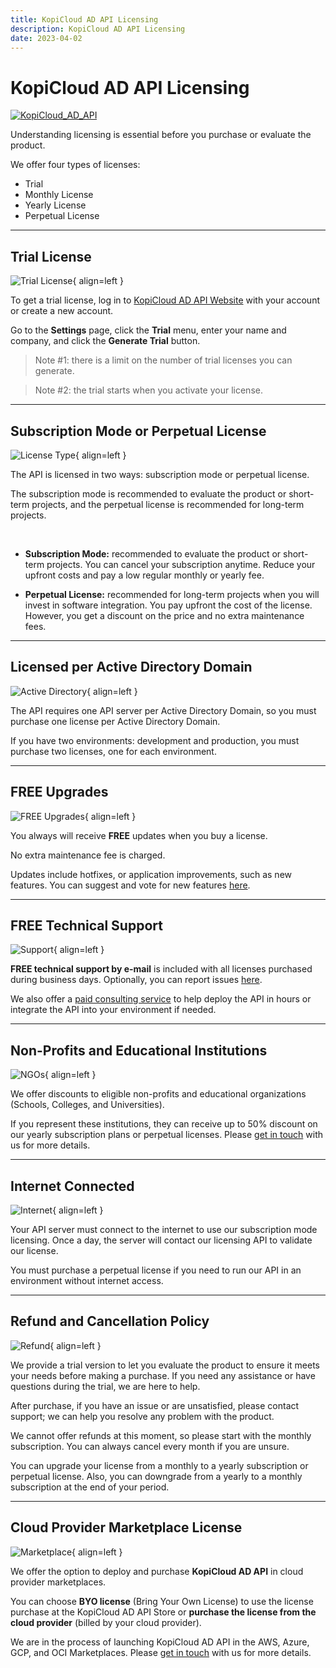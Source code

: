 ```yaml
---
title: KopiCloud AD API Licensing
description: KopiCloud AD API Licensing
date: 2023-04-02
---
```


# KopiCloud AD API Licensing
[![KopiCloud_AD_API](https://img.shields.io/badge/kopiCloud_ad-v1.0+-blueviolet.svg)](https://adapi.kopicloud.com)

Understanding licensing is essential before you purchase or evaluate the product.

We offer four types of licenses:

- Trial
- Monthly License
- Yearly License
- Perpetual License

----

## Trial License
    
![Trial License](https://adapihelp.kopicloud.com/assets/docs/license-trial.png){ align=left }

To get a trial license, log in to [KopiCloud AD API Website](https://adapi.kopicloud.com/Identity/Account/Login) with your account or create a new account.

Go to the **Settings** page, click the **Trial** menu, enter your name and company, and click the **Generate Trial** button.

> Note #1: there is a limit on the number of trial licenses you can generate.

> Note #2: the trial starts when you activate your license.

-----

## Subscription Mode or Perpetual License
    
![License Type](https://adapihelp.kopicloud.com/assets/docs/license-subscription.png){ align=left }

The API is licensed in two ways: subscription mode or perpetual license.

The subscription mode is recommended to evaluate the product or short-term projects, and the perpetual license is recommended for long-term projects.

<br />

- **Subscription Mode:** recommended to evaluate the product or short-term projects. You can cancel your subscription anytime. Reduce your upfront costs and pay a low regular monthly or yearly fee.

- **Perpetual License:** recommended for long-term projects when you will invest in software integration. You pay upfront the cost of the license. However, you get a discount on the price and no extra maintenance fees.

-----

## Licensed per Active Directory Domain

![Active Directory](https://adapihelp.kopicloud.com/assets/docs/license-ad-domain.png){ align=left }

The API requires one API server per Active Directory Domain, so you must purchase one license per Active Directory Domain.

If you have two environments: development and production, you must purchase two licenses, one for each environment.

-----

## FREE Upgrades

![FREE Upgrades](https://adapihelp.kopicloud.com/assets/docs/license-upgrade.png){ align=left }

You always will receive **FREE** updates when you buy a license.

No extra maintenance fee is charged.

Updates include hotfixes, or application improvements, such as new features. You can suggest and vote for new features [here](https://adapi.kopicloud.com/Feature).

-----

## FREE Technical Support

![Support](https://adapihelp.kopicloud.com/assets/docs/license-support.png){ align=left }

**FREE technical support by e-mail** is included with all licenses purchased during business days. Optionally, you can report issues [here](https://adapi.kopicloud.com/Feature).

We also offer a [paid consulting service](https://adapi.kopicloud.com/consulting) to help deploy the API in hours or integrate the API into your environment if needed.

----

## Non-Profits and Educational Institutions

![NGOs](https://adapihelp.kopicloud.com/assets/docs/license-organization.png){ align=left }

We offer discounts to eligible non-profits and educational organizations (Schools, Colleges, and Universities).

If you represent these institutions, they can receive up to 50% discount on our yearly subscription plans or perpetual licenses. Please [get in touch](https://adapi.kopicloud.com/contact) with us for more details.

----

## Internet Connected

![Internet](https://adapihelp.kopicloud.com/assets/docs/license-network.png){ align=left }

Your API server must connect to the internet to use our subscription mode licensing. Once a day, the server will contact our licensing API to validate our license.

You must purchase a perpetual license if you need to run our API in an environment without internet access.

----

## Refund and Cancellation Policy

![Refund](https://adapihelp.kopicloud.com/assets/docs/license-refund.png){ align=left }

We provide a trial version to let you evaluate the product to ensure it meets your needs before making a purchase. If you need any assistance or have questions during the trial, we are here to help.

After purchase, if you have an issue or are unsatisfied, please contact support; we can help you resolve any problem with the product.

We cannot offer refunds at this moment, so please start with the monthly subscription. You can always cancel every month if you are unsure.

You can upgrade your license from a monthly to a yearly subscription or perpetual license. Also, you can downgrade from a yearly to a monthly subscription at the end of your period.

----

## Cloud Provider Marketplace License

![Marketplace](https://adapihelp.kopicloud.com/assets/docs/license-marketplace.png){ align=left }

We offer the option to deploy and purchase **KopiCloud AD API** in cloud provider marketplaces.

You can choose **BYO license** (Bring Your Own License) to use the license purchase at the KopiCloud AD API Store or **purchase the license from the cloud provider** (billed by your cloud provider).

We are in the process of launching KopiCloud AD API in the AWS, Azure, GCP, and OCI Marketplaces. Please [get in touch](https://adapi.kopicloud.com/contact) with us for more details.
